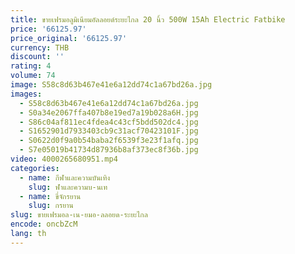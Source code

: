 ```yaml
---
title: ขายเฟรมอลูมิเนียมอัลลอยด์ระยะไกล 20 นิ้ว 500W 15Ah Electric Fatbike
price: '66125.97'
price_original: '66125.97'
currency: THB
discount: ''
rating: 4
volume: 74
image: S58c8d63b467e41e6a12dd74c1a67bd26a.jpg
images:
  - S58c8d63b467e41e6a12dd74c1a67bd26a.jpg
  - S0a34e2067ffa407b8e19ed7a19b028a6H.jpg
  - S86c04af811ec4fdea4c43cf5bdd502dc4.jpg
  - S1652901d7933403cb9c31acf70423101F.jpg
  - S0622d0f9a0b54baba2f6539f3e23f1afq.jpg
  - S7e05019b41734d87936b8af373ec8f36b.jpg
video: 4000265680951.mp4
categories:
  - name: กีฬาและความบันเทิง
    slug: ฬาและความบ-นเท
  - name: ขี่จักรยาน
    slug: กรยาน
slug: ขายเฟรมอล-เน-ยมอ-ลลอยด-ระยะไกล
encode: oncbZcM
lang: th
---
```

  